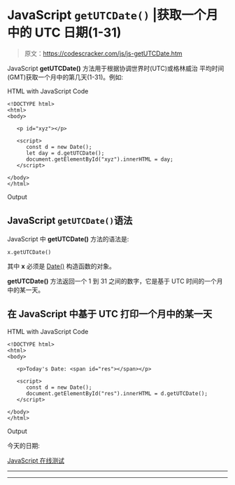 # JavaScript `getUTCDate()` |获取一个月中的 UTC 日期(1-31)

> 原文：<https://codescracker.com/js/js-getUTCDate.htm>

JavaScript **getUTCDate()** 方法用于根据协调世界时(UTC)或格林威治 平均时间(GMT)获取一个月中的第几天(1-31)。例如:

HTML with JavaScript Code

```
<!DOCTYPE html>
<html>
<body>

   <p id="xyz"></p>

   <script>
      const d = new Date();
      let day = d.getUTCDate();
      document.getElementById("xyz").innerHTML = day;
   </script>

</body>
</html>
```

Output

## JavaScript `getUTCDate()`语法

JavaScript 中 **getUTCDate()** 方法的语法是:

```
x.getUTCDate()
```

其中 **x** 必须是 [Date()](/js/js-date-constructor.htm) 构造函数的对象。

**getUTCDate()** 方法返回一个 1 到 31 之间的数字，它是基于 UTC 时间的一个月中的某一天。

## 在 JavaScript 中基于 UTC 打印一个月中的某一天

HTML with JavaScript Code

```
<!DOCTYPE html>
<html>
<body>

   <p>Today's Date: <span id="res"></span></p>

   <script>
      const d = new Date();
      document.getElementById("res").innerHTML = d.getUTCDate();
   </script>

</body>
</html>
```

Output

今天的日期:

[JavaScript 在线测试](/exam/showtest.php?subid=6)

* * *

* * *